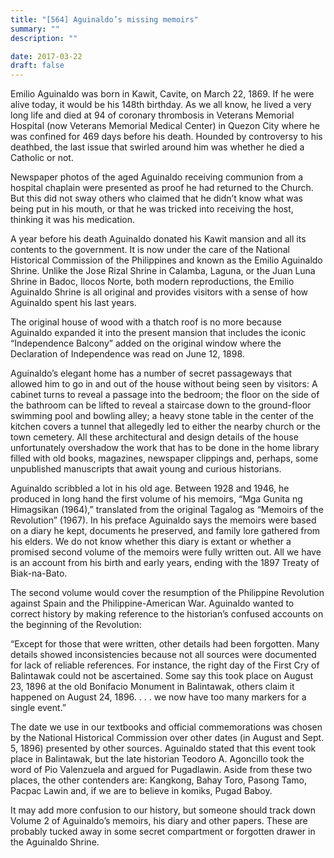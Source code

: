 ```yaml
---
title: "[564] Aguinaldo’s missing memoirs"
summary: ""
description: ""

date: 2017-03-22
draft: false
---
```


Emilio Aguinaldo was born in Kawit, Cavite, on March 22, 1869. If he were alive today, it would be his 148th birthday. As we all know, he lived a very long life and died at 94 of coronary thrombosis in Veterans Memorial Hospital (now Veterans Memorial Medical Center) in Quezon City where he was confined for 469 days before his death. Hounded by controversy to his deathbed, the last issue that swirled around him was whether he died a Catholic or not.

Newspaper photos of the aged Aguinaldo receiving communion from a hospital chaplain were presented as proof he had returned to the Church. But this did not sway others who claimed that he didn’t know what was being put in his mouth, or that he was tricked into receiving the host, thinking it was his medication.

A year before his death Aguinaldo donated his Kawit mansion and all its contents to the government. It is now under the care of the National Historical Commission of the Philippines and known as the Emilio Aguinaldo Shrine. Unlike the Jose Rizal Shrine in Calamba, Laguna, or the Juan Luna Shrine in Badoc, Ilocos Norte, both modern reproductions, the Emilio Aguinaldo Shrine is all original and provides visitors with a sense of how Aguinaldo spent his last years.

The original house of wood with a thatch roof is no more because Aguinaldo expanded it into the present mansion that includes the iconic “Independence Balcony” added on the original window where the Declaration of Independence was read on June 12, 1898.

Aguinaldo’s elegant home has a number of secret passageways that allowed him to go in and out of the house without being seen by visitors: A cabinet turns to reveal a passage into the bedroom; the floor on the side of the bathroom can be lifted to reveal a staircase down to the ground-floor swimming pool and bowling alley; a heavy stone table in the center of the kitchen covers a tunnel that allegedly led to either the nearby church or the town cemetery. All these architectural and design details of the house unfortunately overshadow the work that has to be done in the home library filled with old books, magazines, newspaper clippings and, perhaps, some unpublished manuscripts that await young and curious historians.

Aguinaldo scribbled a lot in his old age. Between 1928 and 1946, he produced in long hand the first volume of his memoirs, “Mga Gunita ng Himagsikan (1964),” translated from the original Tagalog as “Memoirs of the Revolution” (1967). In his preface Aguinaldo says the memoirs were based on a diary he kept, documents he preserved, and family lore gathered from his elders. We do not know whether this diary is extant or whether a promised second volume of the memoirs were fully written out. All we have is an account from his birth and early years, ending with the 1897 Treaty of Biak-na-Bato.

The second volume would cover the resumption of the Philippine Revolution against Spain and the Philippine-American War. Aguinaldo wanted to correct history by making reference to the historian’s confused accounts on the beginning of the Revolution:

“Except for those that were written, other details had been forgotten. Many details showed inconsistencies because not all sources were documented for lack of reliable references. For instance, the right day of the First Cry of Balintawak could not be ascertained. Some say this took place on August 23, 1896 at the old Bonifacio Monument in Balintawak, others claim it happened on August 24, 1896. . . . we now have too many markers for a single event.”

The date we use in our textbooks and official commemorations was chosen by the National Historical Commission over other dates (in August and Sept. 5, 1896) presented by other sources. Aguinaldo stated that this event took place in Balintawak, but the late historian Teodoro A. Agoncillo took the word of Pio Valenzuela and argued for Pugadlawin. Aside from these two places, the other contenders are: Kangkong, Bahay Toro, Pasong Tamo, Pacpac Lawin and, if we are to believe in komiks, Pugad Baboy.

It may add more confusion to our history, but someone should track down Volume 2 of Aguinaldo’s memoirs, his diary and other papers. These are probably tucked away in some secret compartment or forgotten drawer in the Aguinaldo Shrine.
